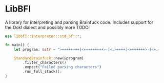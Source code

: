 # LibBFI

A library for interpreting and parsing Brainfuck code. Includes support for the Ook! dialect and possibly more TODO!

```rust
use libbfi::interpreter::std_bf::*;

fn main() {
    let program: &str = ">++++++++[<+++++++++>-]<.>++++[<+++++++>-]<+.+++++++..+++.>>++++++[<+++++++>-]<++.------------.>++++++[<+++++++++>-]<+.<.+++.------.--------.>>>++++[<++++++++>-]<+.";

    StandardBrainfuck::new(&program)
        .filter_characters()
        .expect("Failed parsing characters")
        .run_full_stack();
}
```